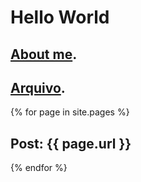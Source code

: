 ---
---

# Hello World

## [About me](./about).

## [Arquivo](./posts).

{% for page in site.pages %}

  ## Post: {{ page.url }}

{% endfor %}

